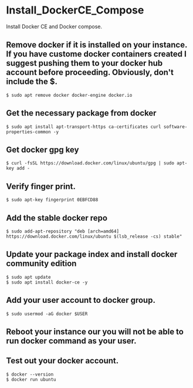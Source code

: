 # Install_DockerCE_Compose
Install Docker CE and Docker compose.

## Remove docker if it is installed on your instance.  If you have custome docker containers created I suggest pushing them to your docker hub account before proceeding. Obviously, don't include the $.
```
$ sudo apt remove docker docker-engine docker.io
```

## Get the necessary package from docker
```
$ sudo apt install apt-transport-https ca-certificates curl software-properties-common -y
```
## Get docker gpg key
```
$ curl -fsSL https://download.docker.com/linux/ubuntu/gpg | sudo apt-key add -
```
## Verify finger print.
```
$ sudo apt-key fingerprint 0EBFCD88
```
## Add the stable docker repo
```
$ sudo add-apt-repository "deb [arch=amd64] https://download.docker.com/linux/ubuntu $(lsb_release -cs) stable"
```
## Update your package index and install docker community edition
```
$ sudo apt update
$ sudo apt install docker-ce -y
```
## Add your user account to docker group.
```
$ sudo usermod -aG docker $USER
```
## Reboot your instance our you will not be able to run docker command as your user.

## Test out your docker account.
```
$ docker --version
$ docker run ubuntu
```

